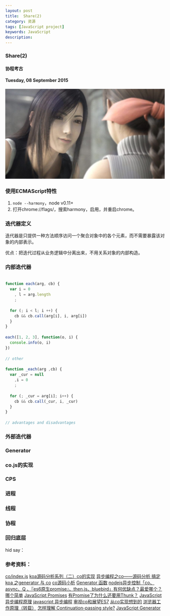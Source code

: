 ```yaml
---
layout: post
title:  Share(2)
category: 资源
tags: [JavaScript project]
keywords: JavaScript 
description: 
---
```


### Share(2) 

#### 协程考古

#### Tuesday, 08 September 2015

![最终幻想](/../../assets/img/resource/2015/df.jpg)

### 使用ECMAScript特性

1. `node --harmony`，node v0.11+
2. 打开chrome://flags/，搜索harmony，启用，并重启chrome。

### 迭代器定义
迭代器是只提供一种方法顺序访问一个聚合对象中的各个元素，而不需要暴露该对象的内部表示。

优点：把迭代过程从业务逻辑中分离出来，不用关系对象的内部构造。

### 内部迭代器

````javascript

function each(arg, cb) {
  var i = 0
    , l = arg.length
    ;
    
  for (; i < l; i ++) {
    cb && cb.call(arg[i], i, arg[i])
  }
}

each([1, 2, 3], function(o, i) {
  console.info(o, i)
})

// other

function _each(arg ,cb) {
  var _cur = null
    ,i = 0
    ;
    
  for (; _cur = arg[i]; i++) {
    cb && cb.call(_cur, i, _cur)
  }
}

// advantages and disadvantages

````

### 外部迭代器

### Generator

### co.js的实现

### CPS

### 进程

### 线程

### 协程

### 回归底层


hid say：


### 参考资料：
[co/index.js](https://github.com/tj/co/blob/master/index.js)
[koa源码分析系列（二）co的实现](http://purplebamboo.github.io/2014/05/24/koa-source-analytics-2/)
[异步编程之co——源码分析 ](http://yikaj.gitcafe.io/2015/05/12/%E5%BC%82%E6%AD%A5%E7%BC%96%E7%A8%8B%E4%B9%8Bco%E2%80%94%E2%80%94%E6%BA%90%E7%A0%81%E5%88%86%E6%9E%90/)
[搞定 koa 之generator 与 co](http://boke.io/gao-ding-koa-zhi-generator-yu-co/)
[co源码小析](http://jser.me/2015/05/29/co%E6%BA%90%E7%A0%81%E5%B0%8F%E6%9E%90.html)
[Generator 函数](http://es6.ruanyifeng.com/#docs/generator)
[nodejs异步控制「co、async、Q 、『es6原生promise』、then.js、bluebird」有何优缺点？最爱哪个？哪个简单](http://www.zhihu.com/question/25413141)
[JavaScript Promises](http://www.html5rocks.com/en/tutorials/es6/promises/#toc-parallelism-sequencing)
[有Promise了为什么还要用Thunk？](https://github.com/thunks/thunks/issues/1)
[JavaScript异步编程原理](http://div.io/topic/762)
[javascript 异步编程](http://www.cnblogs.com/rubylouvre/archive/2011/03/14/1982699.html)
[审视co和展望ES7](http://www.html-js.com/article/2424)
[从co实现想到的](http://www.helix.name/cong-coshi-xian-xiang-dao-de/)
[浏览器工作原理（转载）](http://www.helix.name/wei-ming-ming-4/)
[怎样理解 Continuation-passing style?](http://www.zhihu.com/question/20259086)
[JavaScript Generator](http://pij.robinqu.me/JavaScript_Core/Functional_JavaScript/JavaScript_Generator.html)
